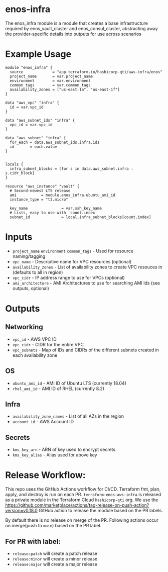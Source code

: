 # enos-infra
The enos_infra module is a module that creates a base infrastructure required by enos_vault_cluster and enos_consul_cluster, abstracting away the provider-specific details into outputs for use across scenarios

# Example Usage
```
module "enos_infra" {
  source             = "app.terraform.io/hashicorp-qti/aws-infra/enos"
  project_name       = var.project_name
  environment        = var.environment
  common_tags        = var.common_tags
  availability_zones = ["us-east-1a", "us-east-1f"]
}

data "aws_vpc" "infra" {
  id = var.vpc_id
}

data "aws_subnet_ids" "infra" {
  vpc_id = var.vpc_id
}

data "aws_subnet" "infra" {
  for_each = data.aws_subnet_ids.infra.ids
  id       = each.value
}


locals {
  infra_subnet_blocks = [for s in data.aws_subnet.infra : s.cidr_block]
}

resource "aws_instance" "vault" {
  # Second-newest LTS release
  ami           = module.enos_infra.ubuntu_ami_id
  instance_type = "t3.micro"

  key_name               = var.ssh_key_name
  # Lists, easy to use with `count.index`
  subnet_id              = local.infra_subnet_blocks[count.index]
```
# Inputs
* `project_name` `environment` `common_tags` - Used for resource naming/tagging
* `vpc_name` - Descriptive name for VPC resources (optional)
* `availability_zones` - List of availability zones to create VPC resouces in (defaults to all in region)
* `vpc_cidr` - IP address range to use for VPCs (optional)
* `ami_architecture` - AMI Architectures to use for searching AMI Ids (see outputs, optional)
# Outputs
## Networking
* `vpc_id` - AWS VPC ID
* `vpc_cidr` - CIDR for the entire VPC
* `vpc_subnets` - Map of IDs and CIDRs of the different subnets created in each availability zone
## OS
* `ubuntu_ami_id` - AMI ID of Ubuntu LTS (currently 18.04)
* `rhel_ami_id` - AMI ID of RHEL (currently 8.2)
## Infra
* `availability_zone_names` - List of all AZs in the region
* `account_id` - AWS Account ID
## Secrets
* `kms_key_arn` - ARN of key used to encrypt secrets
* `kms_key_alias` - Alias used for above key

# Release Workflow:
This repo uses the GitHub Actions workflow for CI/CD. Terraform fmt, plan, apply, and destroy is run on each PR.
`terraform-enos-aws-infra` is released as a private module in the Terraform Cloud `hashicorp-qti` org.
We use the https://github.com/marketplace/actions/tag-release-on-push-action?version=v0.18.0 GitHub action to
release the module based on the PR labels.

By default there is no release on merge of the PR. Following actions occur on merge(push to `main`) based on the PR label.
## For PR with label:
  * `release:patch` will create a patch release
  * `release:minor` will create a minor release
  * `release:major` will create a major release

